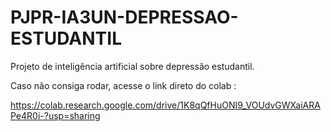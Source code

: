 # PJPR-IA3UN-DEPRESSAO-ESTUDANTIL
Projeto de inteligência artificial sobre depressão estudantil.

Caso não consiga rodar, acesse o link direto do colab :

https://colab.research.google.com/drive/1K8qQfHuONI9_VOUdvGWXaiARAPe4R0i-?usp=sharing
